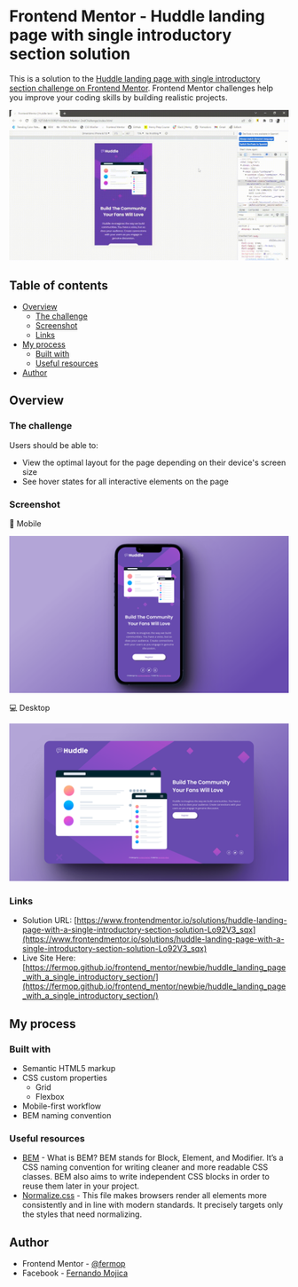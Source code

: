 # Frontend Mentor - Huddle landing page with single introductory section solution

This is a solution to the [Huddle landing page with single introductory section challenge on Frontend Mentor](https://www.frontendmentor.io/challenges/huddle-landing-page-with-a-single-introductory-section-B_2Wvxgi0). Frontend Mentor challenges help you improve your coding skills by building realistic projects.

![sample](https://github.com/fermop/frontend_mentor-assets/blob/main/newbie/huddle_landing_page_with_a_single_introductory_section/sample.gif?raw=true)

## Table of contents

- [Overview](#overview)
  - [The challenge](#the-challenge)
  - [Screenshot](#screenshot)
  - [Links](#links)
- [My process](#my-process)
  - [Built with](#built-with)
  - [Useful resources](#useful-resources)
- [Author](#author)

## Overview

### The challenge

Users should be able to:

- View the optimal layout for the page depending on their device's screen size
- See hover states for all interactive elements on the page

### Screenshot
📱 Mobile

![Mobile](https://github.com/fermop/frontend_mentor-assets/blob/main/newbie/huddle_landing_page_with_a_single_introductory_section/mobile.png?raw=true)

💻 Desktop

![Desktop](https://github.com/fermop/frontend_mentor-assets/blob/main/newbie/huddle_landing_page_with_a_single_introductory_section/desktop.png?raw=true)

### Links

- Solution URL: [https://www.frontendmentor.io/solutions/huddle-landing-page-with-a-single-introductory-section-solution-Lo92V3_sqx](https://www.frontendmentor.io/solutions/huddle-landing-page-with-a-single-introductory-section-solution-Lo92V3_sqx)
- Live Site Here: [https://fermop.github.io/frontend_mentor/newbie/huddle_landing_page_with_a_single_introductory_section/](https://fermop.github.io/frontend_mentor/newbie/huddle_landing_page_with_a_single_introductory_section/)

## My process

### Built with

- Semantic HTML5 markup
- CSS custom properties
  - Grid
  - Flexbox
- Mobile-first workflow
- BEM naming convention

### Useful resources

- [BEM](https://9elements.com/bem-cheat-sheet/) - What is BEM? BEM stands for Block, Element, and Modifier. It’s a CSS naming convention for writing cleaner and more readable CSS classes. BEM also aims to write independent CSS blocks in order to reuse them later in your project.
- [Normalize.css](https://necolas.github.io/normalize.css/) - This file makes browsers render all elements more consistently and in line with modern standards. It precisely targets only the styles that need normalizing.

## Author

- Frontend Mentor - [@fermop](https://www.frontendmentor.io/profile/fermop)
- Facebook - [Fernando Mojica](https://www.facebook.com/fernando.mojica.758737/)